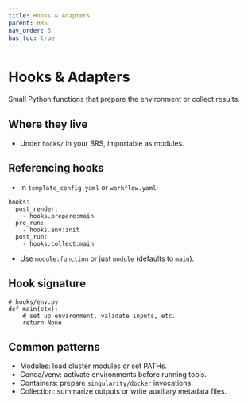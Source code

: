 ```yaml
---
title: Hooks & Adapters
parent: BRS
nav_order: 5
has_toc: true
---
```


# Hooks & Adapters

Small Python functions that prepare the environment or collect results.

## Where they live
- Under `hooks/` in your BRS, importable as modules.

## Referencing hooks
- In `template_config.yaml` or `workflow.yaml`:
```
hooks:
  post_render:
    - hooks.prepare:main
  pre_run:
    - hooks.env:init
  post_run:
    - hooks.collect:main
```
- Use `module:function` or just `module` (defaults to `main`).

## Hook signature
```
# hooks/env.py
def main(ctx):
    # set up environment, validate inputs, etc.
    return None
```

## Common patterns
- Modules: load cluster modules or set PATHs.
- Conda/venv: activate environments before running tools.
- Containers: prepare `singularity/docker` invocations.
- Collection: summarize outputs or write auxiliary metadata files.
